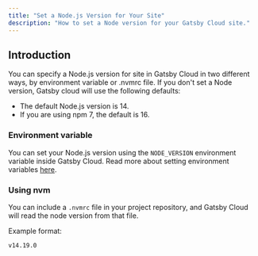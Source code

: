 ```yaml
---
title: "Set a Node.js Version for Your Site"
description: "How to set a Node version for your Gatsby Cloud site."
---
```


## Introduction

You can specify a Node.js version for site in Gatsby Cloud in two different ways, by environment variable or .nvmrc file. If you don't set a Node version, Gatsby cloud will use the following defaults:

- The default Node.js version is 14.
- If you are using npm 7, the default is 16.

### Environment variable

You can set your Node.js version using the `NODE_VERSION` environment variable inside Gatsby Cloud. Read more about setting environment variables [here](../../reference/cloud/managing-environment-variables).

### Using nvm

You can include a `.nvmrc` file in your project repository, and Gatsby Cloud will read the node version from that file.

Example format:

```javascript:title=.nvmrc
v14.19.0
```
